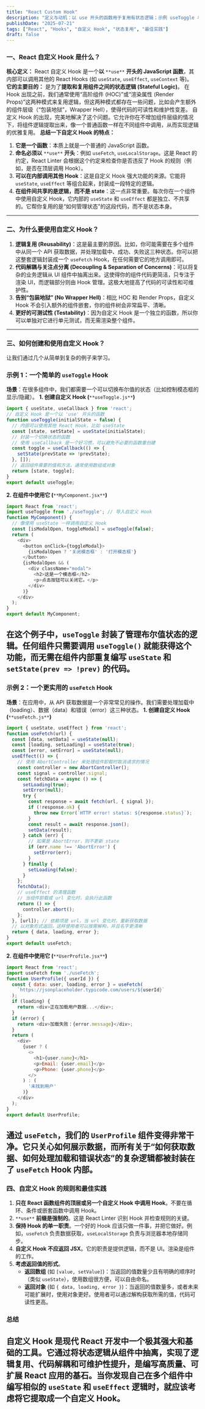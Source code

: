 ```yaml
---
title: "React Custom Hook"
description: "定义与动机：以 use 开头的函数用于复用有状态逻辑；示例 useToggle 与 useFetch（含 AbortController 取消）；并总结命名、顶层调用、职责单一与返回形态等最佳实践。"
publishDate: "2025-07-21"
tags: ["React", "Hooks", "自定义 Hook", "状态复用", "最佳实践"]
draft: false
---
```

### 一、React 自定义 Hook 是什么？
**核心定义：**
React 自定义 Hook 是一个**以** `**use**` **开头的 JavaScript 函数**，其内部可以调用其他的 React Hooks (如 `useState`, `useEffect`, `useContext` 等)。
**它的主要目的：**
是为了**提取和复用组件之间的状态逻辑 (Stateful Logic)**。
在 Hook 出现之前，我们通常使用“高阶组件 (HOC)”或“渲染属性 (Render Props)”这两种模式来复用逻辑，但这两种模式都存在一些问题，比如会产生额外的组件层级（“包装地狱”，Wrapper Hell），使得代码的可读性和维护性变差。
自定义 Hook 的出现，完美地解决了这个问题。它允许你在不增加组件层级的情况下，将组件逻辑提取出来，像一个普通函数一样在不同组件中调用，从而实现逻辑的优雅复用。
**总结一下自定义 Hook 的特点：**
1. **它是一个函数**：本质上就是一个普通的 JavaScript 函数。
2. **命名必须以** `**use**` **开头**：例如 `useFetch`, `useLocalStorage`。这是 React 的约定，React Linter 会根据这个约定来检查你是否违反了 Hook 的规则（例如，是否在顶层调用 Hook）。
3. **可以在内部调用其他 Hook**：这是自定义 Hook 强大功能的来源。它能将 `useState`, `useEffect` 等组合起来，封装成一段特定的逻辑。
4. **在组件间共享的是逻辑，而不是 state**：这一点非常重要。每次你在一个组件中使用自定义 Hook，它内部的 `useState` 和 `useEffect` 都是独立、不共享的。它帮你复用的是“如何管理状态”的这段代码，而不是状态本身。
---
### 二、为什么要使用自定义 Hook？
1. **逻辑复用 (Reusability)**：这是最主要的原因。比如，你可能需要在多个组件中从同一个 API 获取数据，并处理加载中、成功、失败这三种状态。你可以把这整套逻辑封装成一个 `useFetch` Hook，在任何需要它的地方调用即可。
2. **代码解耦与关注点分离 (Decoupling & Separation of Concerns)**：可以将复杂的业务逻辑从 UI 组件中抽离出来。这使得你的组件代码更简洁，只专注于渲染 UI，而逻辑部分则由 Hook 管理。这极大地提高了代码的可读性和可维护性。
3. **告别“包装地狱” (No Wrapper Hell)**：相比 HOC 和 Render Props，自定义 Hook 不会引入额外的组件嵌套，你的组件树会非常扁平、清晰。
4. **更好的可测试性 (Testability)**：因为自定义 Hook 是一个独立的函数，所以你可以单独对它进行单元测试，而无需渲染整个组件。
---
### 三、如何创建和使用自定义 Hook？
让我们通过几个从简单到复杂的例子来学习。
### 示例 1：一个简单的 `useToggle` Hook
**场景**：在很多组件中，我们都需要一个可以切换布尔值的状态（比如控制模态框的显示/隐藏）。
**1. 创建自定义 Hook (**`**useToggle.js**`**)**
```JavaScript
import { useState, useCallback } from 'react';
// 自定义 Hook 是一个以 'use' 开头的函数
function useToggle(initialState = false) {
  // 内部可以使用其他 React Hook，比如 useState
  const [state, setState] = useState(initialState);
  // 封装一个切换状态的函数
  // 使用 useCallback 是一个好习惯，可以避免不必要的函数重创建
  const toggle = useCallback(() => {
    setState(prevState => !prevState);
  }, []);
  // 返回组件需要的值和方法，通常使用数组或对象
  return [state, toggle];
}
export default useToggle;
```
**2. 在组件中使用它 (**`**MyComponent.jsx**`**)**
```JavaScript
import React from 'react';
import useToggle from './useToggle'; // 导入自定义 Hook
function MyComponent() {
  // 像使用 useState 一样调用自定义 Hook
  const [isModalOpen, toggleModal] = useToggle(false);
  return (
    <div>
      <button onClick={toggleModal}>
        {isModalOpen ? '关闭模态框' : '打开模态框'}
      </button>
      {isModalOpen && (
        <div className="modal">
          <h2>这是一个模态框</h2>
          <p>点击按钮可以关闭它。</p>
        </div>
      )}
    </div>
  );
}
export default MyComponent;
```
在这个例子中，`useToggle` 封装了管理布尔值状态的逻辑。任何组件只需要调用 `useToggle()` 就能获得这个功能，而无需在组件内部重复编写 `useState` 和 `setState(prev => !prev)` 的代码。
---
### 示例 2：一个更实用的 `useFetch` Hook
**场景**：在应用中，从 API 获取数据是一个非常常见的操作。我们需要处理加载中（loading）、数据（data）和错误（error）这三种状态。
**1. 创建自定义 Hook (**`**useFetch.js**`**)**
```JavaScript
import { useState, useEffect } from 'react';
function useFetch(url) {
  const [data, setData] = useState(null);
  const [loading, setLoading] = useState(true);
  const [error, setError] = useState(null);
  useEffect(() => {
    // 使用 AbortController 来处理组件卸载时取消请求的情况
    const controller = new AbortController();
    const signal = controller.signal;
    const fetchData = async () => {
      setLoading(true);
      setError(null);
      try {
        const response = await fetch(url, { signal });
        if (!response.ok) {
          throw new Error(`HTTP error! status: ${response.status}`);
        }
        const result = await response.json();
        setData(result);
      } catch (err) {
        // 如果是 AbortError，则不更新 state
        if (err.name !== 'AbortError') {
          setError(err);
        }
      } finally {
        setLoading(false);
      }
    };
    fetchData();
    // useEffect 的清理函数
    // 当组件卸载或 url 变化时，会执行此函数
    return () => {
      controller.abort();
    };
  }, [url]); // 依赖项是 url，当 url 变化时，重新获取数据
  // 以对象形式返回，这样使用者可以按需解构，并且名字更清晰
  return { data, loading, error };
}
export default useFetch;
```
**2. 在组件中使用它 (**`**UserProfile.jsx**`**)**
```JavaScript
import React from 'react';
import useFetch from './useFetch';
function UserProfile({ userId }) {
  const { data: user, loading, error } = useFetch(
    `https://jsonplaceholder.typicode.com/users/${userId}`
  );
  if (loading) {
    return <div>正在加载用户数据...</div>;
  }
  if (error) {
    return <div>加载失败：{error.message}</div>;
  }
  return (
    <div>
      {user ? (
        <>
          <h1>{user.name}</h1>
          <p>Email: {user.email}</p>
          <p>Phone: {user.phone}</p>
        </>
      ) : (
        '未找到用户'
      )}
    </div>
  );
}
export default UserProfile;
```
通过 `useFetch`，我们的 `UserProfile` 组件变得非常干净。它只关心如何展示数据，而所有关于“如何获取数据、如何处理加载和错误状态”的复杂逻辑都被封装在了 `useFetch` Hook 内部。
---
### 四、自定义 Hook 的规则和最佳实践
1. **只在 React 函数组件的顶层或另一个自定义 Hook 中调用 Hook**。不要在循环、条件或嵌套函数中调用 Hook。
2. `**use**` **前缀是强制的**。这是 React Linter 识别 Hook 并检查规则的关键。
3. **保持 Hook 的单一职责**。一个好的 Hook 应该只做一件事，并把它做好。例如，`useFetch` 负责数据获取，`useLocalStorage` 负责与浏览器本地存储同步。
4. **自定义 Hook 不应返回 JSX**。它的职责是提供逻辑，而不是 UI。渲染是组件的工作。
5. **考虑返回值的形式**。
    - **返回数组** (如 `[value, setValue]`)：当返回的值数量少且有明确的顺序时（类似 `useState`），使用数组很方便，可以自由命名。
    - **返回对象** (如 `{ data, loading, error }`)：当返回的值数量多，或者未来可能扩展时，使用对象更好。使用者可以通过解构获取所需的值，代码可读性更高。
### 总结
自定义 Hook 是现代 React 开发中一个极其强大和基础的工具。它通过将状态逻辑从组件中抽离，实现了**逻辑复用**、**代码解耦**和**可维护性提升**，是编写高质量、可扩展 React 应用的基石。当你发现自己在多个组件中编写相似的 `useState` 和 `useEffect` 逻辑时，就应该考虑将它提取成一个自定义 Hook。
---

